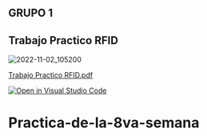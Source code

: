 ## GRUPO 1

## Trabajo Practico RFID

![2022-11-02_105200](https://user-images.githubusercontent.com/46485082/199507641-ffeb1ce5-563f-4a1a-b9d7-ec0c892e44af.png)


[Trabajo Practico RFID.pdf](https://github.com/ISPC-TST-Sensores-y-Actuadores/practica-de-la-8va-semana-guelo2019/files/9920897/Trabajo.Practico.RFID.pdf)


[![Open in Visual Studio Code](https://classroom.github.com/assets/open-in-vscode-c66648af7eb3fe8bc4f294546bfd86ef473780cde1dea487d3c4ff354943c9ae.svg)](https://classroom.github.com/online_ide?assignment_repo_id=9171762&assignment_repo_type=AssignmentRepo)
# Practica-de-la-8va-semana
